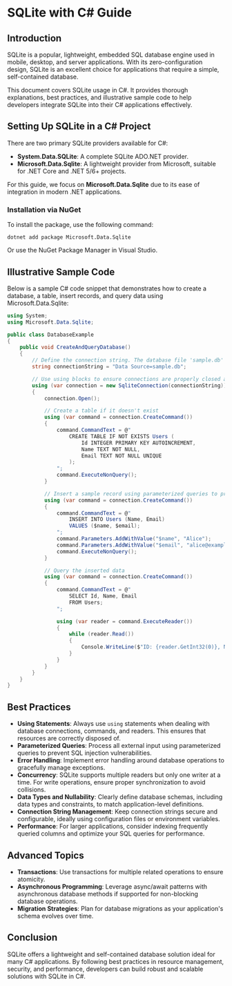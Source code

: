 <!-- 2025-03-31T02:55:49Z -->

# SQLite with C# Guide

## Introduction

SQLite is a popular, lightweight, embedded SQL database engine used in mobile, desktop, and server applications. With its zero-configuration design, SQLite is an excellent choice for applications that require a simple, self-contained database.

This document covers SQLite usage in C#. It provides thorough explanations, best practices, and illustrative sample code to help developers integrate SQLite into their C# applications effectively.

## Setting Up SQLite in a C# Project

There are two primary SQLite providers available for C#:
- **System.Data.SQLite**: A complete SQLite ADO.NET provider.
- **Microsoft.Data.Sqlite**: A lightweight provider from Microsoft, suitable for .NET Core and .NET 5/6+ projects.

For this guide, we focus on **Microsoft.Data.Sqlite** due to its ease of integration in modern .NET applications.

### Installation via NuGet

To install the package, use the following command:

```
dotnet add package Microsoft.Data.Sqlite
```

Or use the NuGet Package Manager in Visual Studio.

## Illustrative Sample Code

Below is a sample C# code snippet that demonstrates how to create a database, a table, insert records, and query data using Microsoft.Data.Sqlite:

```csharp
using System;
using Microsoft.Data.Sqlite;

public class DatabaseExample
{
    public void CreateAndQueryDatabase()
    {
        // Define the connection string. The database file 'sample.db' will be created if it doesn't exist.
        string connectionString = "Data Source=sample.db";

        // Use using blocks to ensure connections are properly closed and disposed.
        using (var connection = new SqliteConnection(connectionString))
        {
            connection.Open();

            // Create a table if it doesn't exist
            using (var command = connection.CreateCommand())
            {
                command.CommandText = @"
                    CREATE TABLE IF NOT EXISTS Users (
                        Id INTEGER PRIMARY KEY AUTOINCREMENT,
                        Name TEXT NOT NULL,
                        Email TEXT NOT NULL UNIQUE
                    );
                ";
                command.ExecuteNonQuery();
            }

            // Insert a sample record using parameterized queries to prevent SQL injection.
            using (var command = connection.CreateCommand())
            {
                command.CommandText = @"
                    INSERT INTO Users (Name, Email)
                    VALUES ($name, $email);
                ";
                command.Parameters.AddWithValue("$name", "Alice");
                command.Parameters.AddWithValue("$email", "alice@example.com");
                command.ExecuteNonQuery();
            }

            // Query the inserted data
            using (var command = connection.CreateCommand())
            {
                command.CommandText = @"
                    SELECT Id, Name, Email
                    FROM Users;
                ";

                using (var reader = command.ExecuteReader())
                {
                    while (reader.Read())
                    {
                        Console.WriteLine($"ID: {reader.GetInt32(0)}, Name: {reader.GetString(1)}, Email: {reader.GetString(2)}");
                    }
                }
            }
        }
    }
}
```

## Best Practices

- **Using Statements**: Always use `using` statements when dealing with database connections, commands, and readers. This ensures that resources are correctly disposed of.
- **Parameterized Queries**: Process all external input using parameterized queries to prevent SQL injection vulnerabilities.
- **Error Handling**: Implement error handling around database operations to gracefully manage exceptions.
- **Concurrency**: SQLite supports multiple readers but only one writer at a time. For write operations, ensure proper synchronization to avoid collisions.
- **Data Types and Nullability**: Clearly define database schemas, including data types and constraints, to match application-level definitions.
- **Connection String Management**: Keep connection strings secure and configurable, ideally using configuration files or environment variables.
- **Performance**: For larger applications, consider indexing frequently queried columns and optimize your SQL queries for performance.

## Advanced Topics

- **Transactions**: Use transactions for multiple related operations to ensure atomicity.
- **Asynchronous Programming**: Leverage async/await patterns with asynchronous database methods if supported for non-blocking database operations.
- **Migration Strategies**: Plan for database migrations as your application's schema evolves over time.

## Conclusion

SQLite offers a lightweight and self-contained database solution ideal for many C# applications. By following best practices in resource management, security, and performance, developers can build robust and scalable solutions with SQLite in C#.
